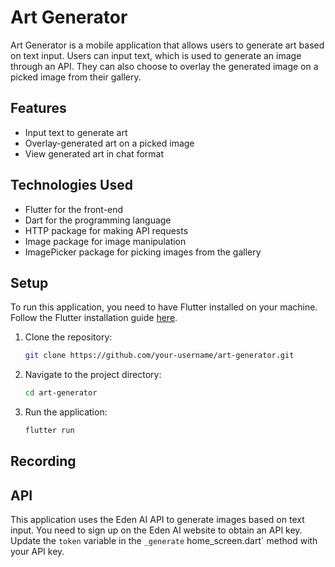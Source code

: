 # Art Generator

Art Generator is a mobile application that allows users to generate art based on text input. Users can input text, which is used to generate an image through an API. They can also choose to overlay the generated image on a picked image from their gallery.

## Features

- Input text to generate art
- Overlay-generated art on a picked image
- View generated art in chat format

## Technologies Used

- Flutter for the front-end
- Dart for the programming language
- HTTP package for making API requests
- Image package for image manipulation
- ImagePicker package for picking images from the gallery

## Setup

To run this application, you need to have Flutter installed on your machine. Follow the Flutter installation guide [here](https://flutter.dev/docs/get-started/install).

1. Clone the repository:

   ```bash
   git clone https://github.com/your-username/art-generator.git
   ```

2. Navigate to the project directory:

   ```bash
   cd art-generator
   ```

3. Run the application:

   ```bash
   flutter run
   ```

## Recording



## API

This application uses the Eden AI API to generate images based on text input. You need to sign up on the Eden AI website to obtain an API key. Update the `token` variable in the `_generate` home_screen.dart` method with your API key.

